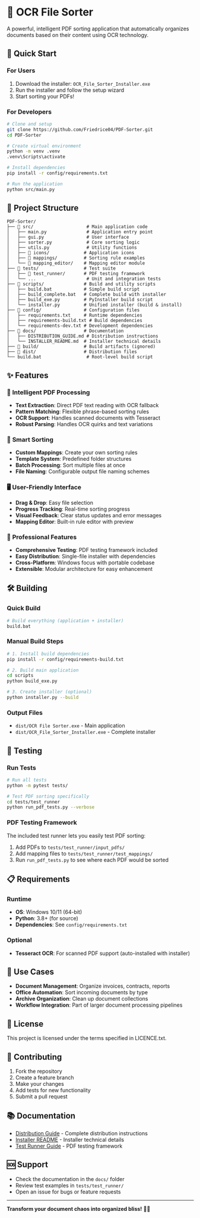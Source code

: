 # 📄 OCR File Sorter

A powerful, intelligent PDF sorting application that automatically organizes documents based on their content using OCR technology.

## 🚀 Quick Start

### For Users
1. Download the installer: `OCR_File_Sorter_Installer.exe`
2. Run the installer and follow the setup wizard
3. Start sorting your PDFs!

### For Developers
```bash
# Clone and setup
git clone https://github.com/Friedrice04/PDF-Sorter.git
cd PDF-Sorter

# Create virtual environment
python -m venv .venv
.venv\Scripts\activate

# Install dependencies
pip install -r config/requirements.txt

# Run the application
python src/main.py
```

## 📁 Project Structure

```
PDF-Sorter/
├── 📂 src/                    # Main application code
│   ├── main.py               # Application entry point
│   ├── gui.py                # User interface
│   ├── sorter.py             # Core sorting logic
│   ├── utils.py              # Utility functions
│   ├── 📂 icons/             # Application icons
│   ├── 📂 mappings/          # Sorting rule examples
│   └── 📂 mapping_editor/    # Mapping editor module
├── 📂 tests/                 # Test suite
│   ├── 📂 test_runner/       # PDF testing framework
│   └── ...                   # Unit and integration tests
├── 📂 scripts/               # Build and utility scripts
│   ├── build.bat            # Simple build script
│   ├── build_complete.bat   # Complete build with installer
│   ├── build_exe.py         # PyInstaller build script
│   └── installer.py         # Unified installer (build & install)
├── 📂 config/                # Configuration files
│   ├── requirements.txt     # Runtime dependencies
│   ├── requirements-build.txt # Build dependencies
│   └── requirements-dev.txt # Development dependencies
├── 📂 docs/                  # Documentation
│   ├── DISTRIBUTION_GUIDE.md # Distribution instructions
│   └── INSTALLER_README.md  # Installer technical details
├── 📂 build/                 # Build artifacts (ignored)
├── 📂 dist/                  # Distribution files
└── build.bat                 # Root-level build script
```

## ✨ Features

### 🤖 **Intelligent PDF Processing**
- **Text Extraction**: Direct PDF text reading with OCR fallback
- **Pattern Matching**: Flexible phrase-based sorting rules
- **OCR Support**: Handles scanned documents with Tesseract
- **Robust Parsing**: Handles OCR quirks and text variations

### 🎯 **Smart Sorting**
- **Custom Mappings**: Create your own sorting rules
- **Template System**: Predefined folder structures
- **Batch Processing**: Sort multiple files at once
- **File Naming**: Configurable output file naming schemes

### 🖥️ **User-Friendly Interface**
- **Drag & Drop**: Easy file selection
- **Progress Tracking**: Real-time sorting progress
- **Visual Feedback**: Clear status updates and error messages
- **Mapping Editor**: Built-in rule editor with preview

### 🔧 **Professional Features**
- **Comprehensive Testing**: PDF testing framework included
- **Easy Distribution**: Single-file installer with dependencies
- **Cross-Platform**: Windows focus with portable codebase
- **Extensible**: Modular architecture for easy enhancement

## 🛠️ Building

### Quick Build
```bash
# Build everything (application + installer)
build.bat
```

### Manual Build Steps
```bash
# 1. Install build dependencies
pip install -r config/requirements-build.txt

# 2. Build main application
cd scripts
python build_exe.py

# 3. Create installer (optional)
python installer.py --build
```

### Output Files
- `dist/OCR File Sorter.exe` - Main application
- `dist/OCR_File_Sorter_Installer.exe` - Complete installer

## 🧪 Testing

### Run Tests
```bash
# Run all tests
python -m pytest tests/

# Test PDF sorting specifically
cd tests/test_runner
python run_pdf_tests.py --verbose
```

### PDF Testing Framework
The included test runner lets you easily test PDF sorting:
1. Add PDFs to `tests/test_runner/input_pdfs/`
2. Add mapping files to `tests/test_runner/test_mappings/`
3. Run `run_pdf_tests.py` to see where each PDF would be sorted

## 📋 Requirements

### Runtime
- **OS**: Windows 10/11 (64-bit)
- **Python**: 3.8+ (for source)
- **Dependencies**: See `config/requirements.txt`

### Optional
- **Tesseract OCR**: For scanned PDF support (auto-installed with installer)

## 🎯 Use Cases

- **Document Management**: Organize invoices, contracts, reports
- **Office Automation**: Sort incoming documents by type
- **Archive Organization**: Clean up document collections
- **Workflow Integration**: Part of larger document processing pipelines

## 📝 License

This project is licensed under the terms specified in LICENCE.txt.

## 🤝 Contributing

1. Fork the repository
2. Create a feature branch
3. Make your changes
4. Add tests for new functionality
5. Submit a pull request

## 📚 Documentation

- [Distribution Guide](docs/DISTRIBUTION_GUIDE.md) - Complete distribution instructions
- [Installer README](docs/INSTALLER_README.md) - Installer technical details
- [Test Runner Guide](tests/test_runner/README.md) - PDF testing framework

## 🆘 Support

- Check the documentation in the `docs/` folder
- Review test examples in `tests/test_runner/`
- Open an issue for bugs or feature requests

---

**Transform your document chaos into organized bliss!** 📄✨
